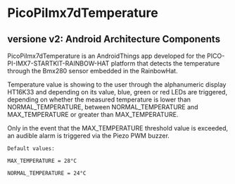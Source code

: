 # PicoPiImx7dTemperature

## versione v2: Android Architecture Components 

PicoPiImx7dTemperature is an AndroidThings app developed for the PICO-PI-IMX7-STARTKIT-RAINBOW-HAT platform that detects the temperature through the Bmx280 sensor embedded in the RainbowHat.

Temperature value is showing to the user through the alphanumeric display HT16K33 and depending on its value, blue, green or red LEDs are triggered, depending on whether the measured temperature is lower than NORMAL_TEMPERATURE, between NORMAL_TEMPERATURE and MAX_TEMPERATURE or greater than MAX_TEMPERATURE.

Only in the event that the MAX_TEMPERATURE threshold value is exceeded, an audible alarm is triggered via the Piezo PWM buzzer.

    Default values: 

    MAX_TEMPERATURE = 28°C

    NORMAL_TEMPERATURE = 24°C
    
    
 
                   



